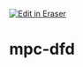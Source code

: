 <p><a target="_blank" href="https://app.eraser.io/workspace/9lm2ueL5IdUpjacjTbDn" id="edit-in-eraser-github-link"><img alt="Edit in Eraser" src="https://firebasestorage.googleapis.com/v0/b/second-petal-295822.appspot.com/o/images%2Fgithub%2FOpen%20in%20Eraser.svg?alt=media&amp;token=968381c8-a7e7-472a-8ed6-4a6626da5501"></a></p>

# mpc-dfd



<!--- Eraser file: https://app.eraser.io/workspace/9lm2ueL5IdUpjacjTbDn --->